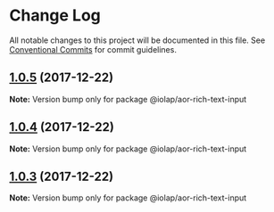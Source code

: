 # Change Log

All notable changes to this project will be documented in this file.
See [Conventional Commits](https://conventionalcommits.org) for commit guidelines.

<a name="1.0.5"></a>
## [1.0.5](https://github.com/iolap/aor-rich-text-input/compare/v1.0.4...v1.0.5) (2017-12-22)




**Note:** Version bump only for package @iolap/aor-rich-text-input

<a name="1.0.4"></a>
## [1.0.4](https://github.com/iolap/aor-rich-text-input/compare/v1.0.3...v1.0.4) (2017-12-22)




**Note:** Version bump only for package @iolap/aor-rich-text-input

<a name="1.0.3"></a>
## [1.0.3](https://github.com/iolap/aor-rich-text-input/compare/v1.0.2...v1.0.3) (2017-12-22)




**Note:** Version bump only for package @iolap/aor-rich-text-input
